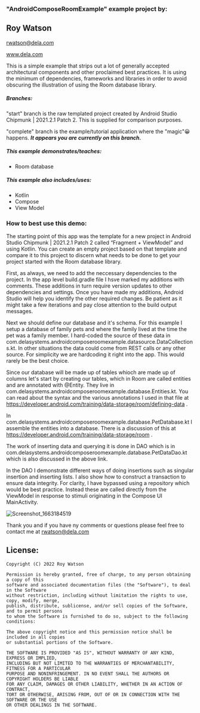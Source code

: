 ### "AndroidComposeRoomExample" example project by:

##       Roy Watson

rwatson@dela.com

www.dela.com

This is a simple example that strips out a lot of generally accepted architectural components and other proclaimed best practices. It is using the minimum of dependencies, frameworks and libraries in order to avoid obscuring the illustration of using the Room database library. 

##### Branches:

"start" branch is the raw templated project created by Android Studio Chipmunk | 2021.2.1 Patch 2. This is supplied for comparison purposes.

"complete" branch is the example/tutorial application where the "magic"😀 happens.  ***It appears you are currently on this branch.***

##### This example demonstrates/teaches:

- Room database

##### This example also includes/uses:

- Kotlin
- Compose
- View Model

### How to best use this demo:

The starting point of this app was the template for a new project in Android Studio Chipmunk | 2021.2.1 Patch 2 called “Fragment + ViewModel” and using Kotlin. You can create an empty project based on that template and compare it to this project to discern what needs to be done to get your project started with the Room database library. 

First, as always, we need to add the neccessary dependencies to the project. In the app level build.gradle file I hsve marked my additions with comments. These additions in turn require version updates to other dependencies and settings. Once you have made my additions, Android Studio will help you identify the other required changes. Be patient as it might take a few iterations and pay close attention to the build output messages.	

Next we should define our database and it's schema. For this example I setup a database of family pets and where the family lived at the time the pet was a family member. I hard-coded the source of these data in com.delasystems.androidcomposeroomexample.datasource.DataCollections.kt. In other situations the data could come from REST calls or any other source. For simplicity we are hardcoding it right into the app. This would rarely be the best choice.

Since our database will be made up of tables whioch are made up of columns let's start by creating our tables, which in Room are called entities and are annotated with @Entity. They live in com.delasystems.androidcomposeroomexample.database.Entities.kt. You can read about the syntax and the various annotations I used in that file at https://developer.android.com/training/data-storage/room/defining-data .

In com.delasystems.androidcomposeroomexample.database.PetDatabase.kt I assemble the entities into a database. There is a discussion of this at https://developer.android.com/training/data-storage/room .

The work of inserting data and querying it is done in DAO which is in com.delasystems.androidcomposeroomexample.database.PetDataDao.kt which is also discussed in the above link.

In the DAO I demonstrate different ways of doing insertions such as singular insertion and inserting lists. I also show how to construct a transaction to ensure data integrity. For clarity, I have bypassed using a repository which would be best practice. Instead these are called directly from the ViewModel in response to stimuli originating in the Compose UI MainActivity.

![Screenshot_1663184519](/Users/roywatson/devel/___my_sample_code/AndroidComposeRoomExample/Screenshot_1663184519.png)

Thank you and if you have ny comments or questions please feel free to contact me at rwatson@dela.com

## License:

    Copyright (C) 2022 Roy Watson
    
    Permission is hereby granted, free of charge, to any person obtaining a copy of this
    software and associated documentation files (the "Software"), to deal in the Software 
    without restriction, including without limitation the rights to use, copy, modify, merge, 
    publish, distribute, sublicense, and/or sell copies of the Software, and to permit persons 
    to whom the Software is furnished to do so, subject to the following conditions:
    
    The above copyright notice and this permission notice shall be included in all copies 
    or substantial portions of the Software.
    
    THE SOFTWARE IS PROVIDED "AS IS", WITHOUT WARRANTY OF ANY KIND, EXPRESS OR IMPLIED, 
    INCLUDING BUT NOT LIMITED TO THE WARRANTIES OF MERCHANTABILITY, FITNESS FOR A PARTICULAR
    PURPOSE AND NONINFRINGEMENT. IN NO EVENT SHALL THE AUTHORS OR COPYRIGHT HOLDERS BE LIABLE
    FOR ANY CLAIM, DAMAGES OR OTHER LIABILITY, WHETHER IN AN ACTION OF CONTRACT,
    TORT OR OTHERWISE, ARISING FROM, OUT OF OR IN CONNECTION WITH THE SOFTWARE OR THE USE
    OR OTHER DEALINGS IN THE SOFTWARE.

